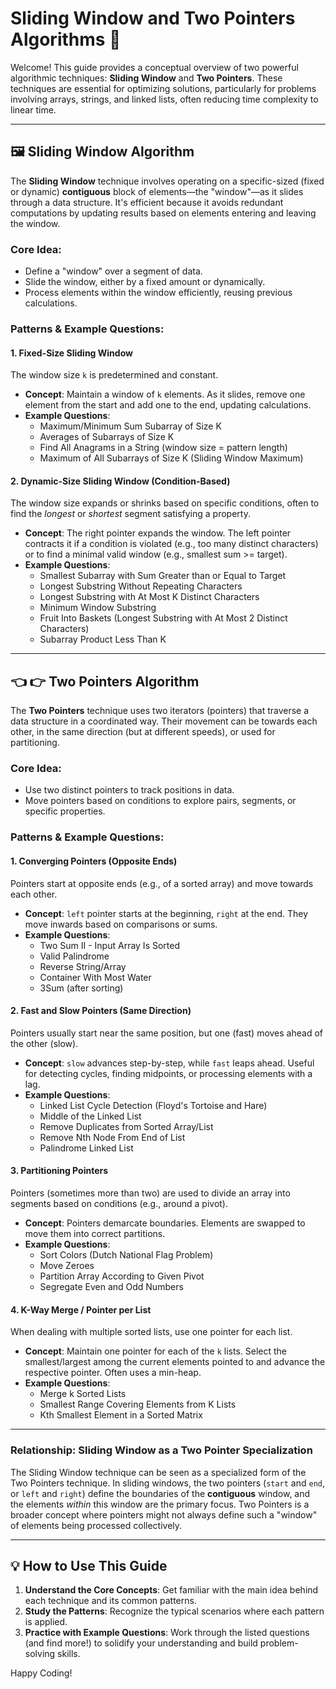 # Sliding Window and Two Pointers Algorithms 🚀

Welcome! This guide provides a conceptual overview of two powerful algorithmic techniques: **Sliding Window** and **Two Pointers**. These techniques are essential for optimizing solutions, particularly for problems involving arrays, strings, and linked lists, often reducing time complexity to linear time.

---

## 🖼️ Sliding Window Algorithm

The **Sliding Window** technique involves operating on a specific-sized (fixed or dynamic) **contiguous** block of elements—the "window"—as it slides through a data structure. It's efficient because it avoids redundant computations by updating results based on elements entering and leaving the window.

### Core Idea:
- Define a "window" over a segment of data.
- Slide the window, either by a fixed amount or dynamically.
- Process elements within the window efficiently, reusing previous calculations.

### Patterns & Example Questions:

#### 1. Fixed-Size Sliding Window
The window size `k` is predetermined and constant.
* **Concept**: Maintain a window of `k` elements. As it slides, remove one element from the start and add one to the end, updating calculations.
* **Example Questions**:
    * Maximum/Minimum Sum Subarray of Size K
    * Averages of Subarrays of Size K
    * Find All Anagrams in a String (window size = pattern length)
    * Maximum of All Subarrays of Size K (Sliding Window Maximum)

#### 2. Dynamic-Size Sliding Window (Condition-Based)
The window size expands or shrinks based on specific conditions, often to find the *longest* or *shortest* segment satisfying a property.
* **Concept**: The right pointer expands the window. The left pointer contracts it if a condition is violated (e.g., too many distinct characters) or to find a minimal valid window (e.g., smallest sum >= target).
* **Example Questions**:
    * Smallest Subarray with Sum Greater than or Equal to Target
    * Longest Substring Without Repeating Characters
    * Longest Substring with At Most K Distinct Characters
    * Minimum Window Substring
    * Fruit Into Baskets (Longest Substring with At Most 2 Distinct Characters)
    * Subarray Product Less Than K

---

## 👈 👉 Two Pointers Algorithm

The **Two Pointers** technique uses two iterators (pointers) that traverse a data structure in a coordinated way. Their movement can be towards each other, in the same direction (but at different speeds), or used for partitioning.

### Core Idea:
- Use two distinct pointers to track positions in data.
- Move pointers based on conditions to explore pairs, segments, or specific properties.

### Patterns & Example Questions:

#### 1. Converging Pointers (Opposite Ends)
Pointers start at opposite ends (e.g., of a sorted array) and move towards each other.
* **Concept**: `left` pointer starts at the beginning, `right` at the end. They move inwards based on comparisons or sums.
* **Example Questions**:
    * Two Sum II - Input Array Is Sorted
    * Valid Palindrome
    * Reverse String/Array
    * Container With Most Water
    * 3Sum (after sorting)

#### 2. Fast and Slow Pointers (Same Direction)
Pointers usually start near the same position, but one (fast) moves ahead of the other (slow).
* **Concept**: `slow` advances step-by-step, while `fast` leaps ahead. Useful for detecting cycles, finding midpoints, or processing elements with a lag.
* **Example Questions**:
    * Linked List Cycle Detection (Floyd's Tortoise and Hare)
    * Middle of the Linked List
    * Remove Duplicates from Sorted Array/List
    * Remove Nth Node From End of List
    * Palindrome Linked List

#### 3. Partitioning Pointers
Pointers (sometimes more than two) are used to divide an array into segments based on conditions (e.g., around a pivot).
* **Concept**: Pointers demarcate boundaries. Elements are swapped to move them into correct partitions.
* **Example Questions**:
    * Sort Colors (Dutch National Flag Problem)
    * Move Zeroes
    * Partition Array According to Given Pivot
    * Segregate Even and Odd Numbers

#### 4. K-Way Merge / Pointer per List
When dealing with multiple sorted lists, use one pointer for each list.
* **Concept**: Maintain one pointer for each of the `k` lists. Select the smallest/largest among the current elements pointed to and advance the respective pointer. Often uses a min-heap.
* **Example Questions**:
    * Merge k Sorted Lists
    * Smallest Range Covering Elements from K Lists
    * Kth Smallest Element in a Sorted Matrix

---

### Relationship: Sliding Window as a Two Pointer Specialization

The Sliding Window technique can be seen as a specialized form of the Two Pointers technique. In sliding windows, the two pointers (`start` and `end`, or `left` and `right`) define the boundaries of the **contiguous** window, and the elements *within* this window are the primary focus. Two Pointers is a broader concept where pointers might not always define such a "window" of elements being processed collectively.

---

## 💡 How to Use This Guide

1.  **Understand the Core Concepts**: Get familiar with the main idea behind each technique and its common patterns.
2.  **Study the Patterns**: Recognize the typical scenarios where each pattern is applied.
3.  **Practice with Example Questions**: Work through the listed questions (and find more!) to solidify your understanding and build problem-solving skills.

Happy Coding!